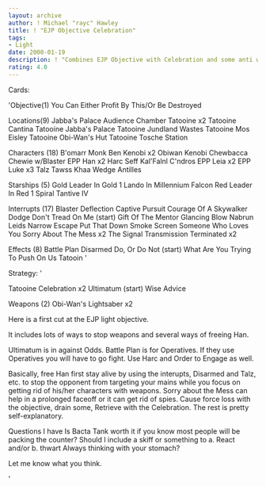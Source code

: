 ```yaml
---
layout: archive
author: ! Michael "rayc" Hawley
title: ! "EJP Objective Celebration"
tags:
- Light
date: 2000-01-19
description: ! "Combines EJP Objective with Celebration and some anti weapon tech."
rating: 4.0
---
```

Cards: 

'Objective(1)
You Can Either Profit By This/Or Be Destroyed

Locations(9)
Jabba's Palace Audience Chamber
Tatooine  x2
Tatooine Cantina
Tatooine Jabba's Palace
Tatooine Jundland Wastes
Tatooine Mos Eisley
Tatooine Obi-Wan's Hut
Tatooine Tosche Station

Characters (18)
B'omarr Monk
Ben Kenobi  x2
Obiwan Kenobi
Chewbacca
Chewie w/Blaster
EPP Han  x2
Harc Seff
Kal'Falnl C'ndros
EPP Leia  x2
EPP Luke  x3
Talz
Tawss Khaa
Wedge Antilles


Starships (5)
Gold Leader In Gold 1
Lando In Millennium Falcon
Red Leader In Red 1
Spiral
Tantive IV

Interrupts (17)
Blaster Deflection
Captive Pursuit
Courage Of A Skywalker
Dodge
Don't Tread On Me (start)
Gift Of The Mentor
Glancing Blow
Nabrun Leids
Narrow Escape
Put That Down
Smoke Screen
Someone Who Loves You
Sorry About The Mess  x2
The Signal
Transmission Terminated  x2

Effects (8)
Battle Plan
Disarmed
Do, Or Do Not (start)
What Are You Trying To Push On Us
Tatooin '

Strategy: '

Tatooine Celebration x2
Ultimatum (start)
Wise Advice

Weapons (2)
Obi-Wan's Lightsaber x2


Here is a first cut at the EJP light objective.

It includes lots of ways to stop weapons and several ways of freeing Han.

Ultimatum is in against Odds.
Battle Plan is for Operatives. If they use Operatives you will have to go fight. Use Harc and Order to Engage as well.

Basically, free Han first
stay alive by using the interupts, Disarmed and Talz, etc. to stop the opponent from targeting your mains while you focus on getting rid of his/her characters with weapons. Sorry about the Mess can help in a prolonged faceoff or it can get rid of spies.
Cause force loss with the objective, drain some,
Retrieve with the Celebration.	The rest is pretty self-explanatory.

Questions I have
Is Bacta Tank worth it if you know most people will be packing the counter?
Should I include a skiff or something to
a. React and/or
b. thwart Always thinking with your stomach?

Let me know what you think.

'